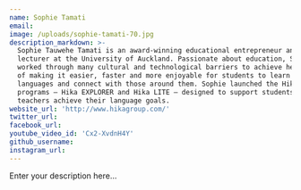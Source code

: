 ```yaml
---
name: Sophie Tamati
email:
image: /uploads/sophie-tamati-70.jpg
description_markdown: >-
  Sophie Tauwehe Tamati is an award-winning educational entrepreneur and senior
  lecturer at the University of Auckland. Passionate about education, Sophie
  worked through many cultural and technological barriers to achieve her dream
  of making it easier, faster and more enjoyable for students to learn other
  languages and connect with those around them. Sophie launched the Hika
  programs – Hika EXPLORER and Hika LITE – designed to support students and
  teachers achieve their language goals.
website_url: 'http://www.hikagroup.com/'
twitter_url:
facebook_url:
youtube_video_id: 'Cx2-XvdnH4Y'
github_username:
instagram_url:
---
```


Enter your description here...
